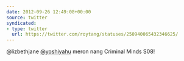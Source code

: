 ```yaml
---
date: 2012-09-26 12:49:08+00:00
source: twitter
syndicated:
- type: twitter
  url: https://twitter.com/roytang/statuses/250940065432346625/
---
```


@lizbethjane [@yoshiyahu](https://twitter.com/yoshiyahu/) meron nang Criminal Minds S08!